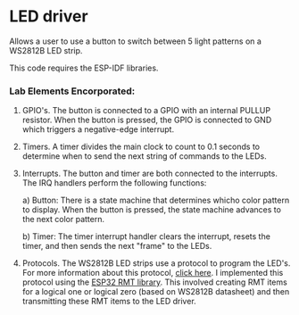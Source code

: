 # LED driver

Allows a user to use a button to switch between 5 light patterns on a WS2812B LED strip.

This code requires the ESP-IDF libraries. 

### Lab Elements Encorporated:
  1) GPIO's. The button is connected to a GPIO with an internal PULLUP resistor. When the button is pressed, the GPIO is connected to GND which triggers a negative-edge interrupt.
  
  2) Timers. A timer divides the main clock to count to 0.1 seconds to determine when to send the next string of commands to the LEDs. 
  
  3) Interrupts. The button and timer are both connected to the interrupts. The IRQ handlers perform the following functions:
      
      a) Button: There is a state machine that determines whicho color pattern to display. When the button is pressed, the state machine advances to the next color pattern.
      
      b) Timer: The timer interrupt handler clears the interrupt, resets the timer, and then sends the next "frame" to the LEDs.

  4) Protocols. The WS2812B LED strips use a protocol to program the LED's. For more information about this protocol, [click here](https://cdn-shop.adafruit.com/datasheets/WS2812B.pdf).
  I implemented this protocol using the [ESP32 RMT library](https://docs.espressif.com/projects/esp-idf/en/latest/esp32/api-reference/peripherals/rmt.html). This involved creating RMT items for a logical one or logical zero (based on WS2812B datasheet) and then transmitting these RMT items to the LED driver.
